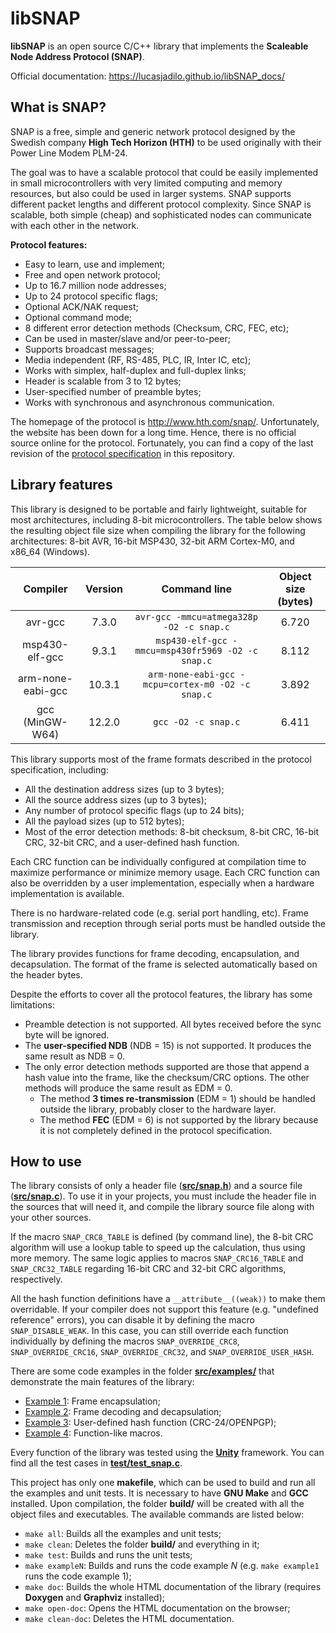 # libSNAP

**libSNAP** is an open source C/C++ library that implements the
**Scaleable Node Address Protocol (SNAP)**.

Official documentation: https://lucasjadilo.github.io/libSNAP_docs/

## What is SNAP?

SNAP is a free, simple and generic network protocol designed by the Swedish
company **High Tech Horizon (HTH)** to be used originally with their Power Line
Modem PLM-24.

The goal was to have a scalable protocol that could be easily implemented in
small microcontrollers with very limited computing and memory resources, but
also could be used in larger systems. SNAP supports different packet lengths and
different protocol complexity. Since SNAP is scalable, both simple (cheap) and
sophisticated nodes can communicate with each other in the network.

**Protocol features:**
- Easy to learn, use and implement;
- Free and open network protocol;
- Up to 16.7 million node addresses;
- Up to 24 protocol specific flags;
- Optional ACK/NAK request;
- Optional command mode;
- 8 different error detection methods (Checksum, CRC, FEC, etc);
- Can be used in master/slave and/or peer-to-peer;
- Supports broadcast messages;
- Media independent (RF, RS-485, PLC, IR, Inter IC, etc);
- Works with simplex, half-duplex and full-duplex links;
- Header is scalable from 3 to 12 bytes;
- User-specified number of preamble bytes;
- Works with synchronous and asynchronous communication.

The homepage of the protocol is http://www.hth.com/snap/. Unfortunately, the
website has been down for a long time. Hence, there is no official source online
for the protocol. Fortunately, you can find a copy of the last revision of the
[protocol specification](https://github.com/LucasJadilo/libSNAP/blob/main/doc/snap_v1.00_rev1.04.pdf)
in this repository.

## Library features

This library is designed to be portable and fairly lightweight, suitable for
most architectures, including 8-bit microcontrollers. The table below shows the
resulting object file size when compiling the library for the following
architectures: 8-bit AVR, 16-bit MSP430, 32-bit ARM Cortex-M0, and x86_64
(Windows).

|     Compiler      | Version |                   Command line                    | Object size (bytes) |
|:-----------------:|:-------:|:-------------------------------------------------:|:-------------------:|
| avr-gcc           | 7.3.0   | `avr-gcc -mmcu=atmega328p -O2 -c snap.c`          | 6.720               |
| msp430-elf-gcc    | 9.3.1   | `msp430-elf-gcc -mmcu=msp430fr5969 -O2 -c snap.c` | 8.112               |
| arm-none-eabi-gcc | 10.3.1  | `arm-none-eabi-gcc -mcpu=cortex-m0 -O2 -c snap.c` | 3.892               |
| gcc (MinGW-W64)   | 12.2.0  | `gcc -O2 -c snap.c`                               | 6.411               |

This library supports most of the frame formats described in the protocol
specification, including:
- All the destination address sizes (up to 3 bytes);
- All the source address sizes (up to 3 bytes);
- Any number of protocol specific flags (up to 24 bits);
- All the payload sizes (up to 512 bytes);
- Most of the error detection methods: 8-bit checksum, 8-bit CRC, 16-bit CRC,
32-bit CRC, and a user-defined hash function.

Each CRC function can be individually configured at compilation time to maximize
performance or minimize memory usage. Each CRC function can also be overridden
by a user implementation, especially when a hardware implementation is available.

There is no hardware-related code (e.g. serial port handling, etc). Frame
transmission and reception through serial ports must be handled outside the
library.

The library provides functions for frame decoding, encapsulation, and
decapsulation. The format of the frame is selected automatically based on the
header bytes.

Despite the efforts to cover all the protocol features, the library has some
limitations:
- Preamble detection is not supported. All bytes received before the sync byte
  will be ignored.
- The **user-specified NDB** (NDB = 15) is not supported. It produces the same
  result as NDB = 0.
- The only error detection methods supported are those that append a hash value
  into the frame, like the checksum/CRC options. The other methods will produce
  the same result as EDM = 0.
  - The method **3 times re-transmission** (EDM = 1) should be handled outside
    the library, probably closer to the hardware layer.
  - The method **FEC** (EDM = 6) is not supported by the library because it is
    not completely defined in the protocol specification.

## How to use

The library consists of only a header file ([**src/snap.h**](https://github.com/LucasJadilo/libSNAP/blob/main/src/snap.h))
and a source file ([**src/snap.c**](https://github.com/LucasJadilo/libSNAP/blob/main/src/snap.c)).
To use it in your projects, you must include the header file in the sources that
will need it, and compile the library source file along with your other sources.

If the macro `SNAP_CRC8_TABLE` is defined (by command line), the 8-bit CRC
algorithm will use a lookup table to speed up the calculation, thus using more
memory. The same logic applies to macros `SNAP_CRC16_TABLE` and
`SNAP_CRC32_TABLE` regarding 16-bit CRC and 32-bit CRC algorithms, respectively.

All the hash function definitions have a `__attribute__((weak))` to make them
overridable. If your compiler does not support this feature (e.g. "undefined
reference" errors), you can disable it by defining the macro `SNAP_DISABLE_WEAK`.
In this case, you can still override each function individually by defining the
macros `SNAP_OVERRIDE_CRC8`, `SNAP_OVERRIDE_CRC16`, `SNAP_OVERRIDE_CRC32`, and
`SNAP_OVERRIDE_USER_HASH`.

There are some code examples in the folder [**src/examples/**](https://github.com/LucasJadilo/libSNAP/tree/main/src/examples)
that demonstrate the main features of the library:
- [Example 1](https://github.com/LucasJadilo/libSNAP/blob/main/src/examples/example1.c): Frame encapsulation;
- [Example 2](https://github.com/LucasJadilo/libSNAP/blob/main/src/examples/example2.c): Frame decoding and decapsulation;
- [Example 3](https://github.com/LucasJadilo/libSNAP/blob/main/src/examples/example3.c): User-defined hash function (CRC-24/OPENPGP);
- [Example 4](https://github.com/LucasJadilo/libSNAP/blob/main/src/examples/example4.c): Function-like macros.

Every function of the library was tested using the [**Unity**](https://github.com/ThrowTheSwitch/Unity)
framework. You can find all the test cases in [**test/test_snap.c**](https://github.com/LucasJadilo/libSNAP/blob/main/test/test_snap.c).

This project has only one **makefile**, which can be used to build and run all
the examples and unit tests. It is necessary to have **GNU Make** and **GCC**
installed. Upon compilation, the folder **build/** will be created with all the
object files and executables. The available commands are listed below:
- `make all`: Builds all the examples and unit tests;
- `make clean`: Deletes the folder **build/** and everything in it;
- `make test`: Builds and runs the unit tests;
- `make exampleN`: Builds and runs the code example *N* (e.g. `make example1`
runs the code example 1);
- `make doc`: Builds the whole HTML documentation of the library (requires
  **Doxygen** and **Graphviz** installed);
- `make open-doc`: Opens the HTML documentation on the browser;
- `make clean-doc`: Deletes the HTML documentation.
